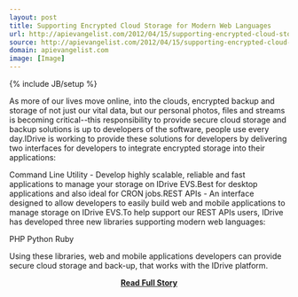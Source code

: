 ```yaml
---
layout: post
title: Supporting Encrypted Cloud Storage for Modern Web Languages
url: http://apievangelist.com/2012/04/15/supporting-encrypted-cloud-storage-for-modern-web-languages/
source: http://apievangelist.com/2012/04/15/supporting-encrypted-cloud-storage-for-modern-web-languages/
domain: apievangelist.com
image: [Image]
---
```

{% include JB/setup %}<p>As more of our lives move online, into the clouds, encrypted backup and storage of not just our vital data, but our personal photos, files and streams is becoming critical--this responsibility to provide secure cloud storage and backup solutions is up to developers of the software, people use every day.IDrive is working to provide these solutions for developers by delivering two interfaces for developers to integrate encrypted storage into their applications:

Command Line Utility -  Develop highly scalable, reliable and fast applications to manage your storage on IDrive EVS.Best for desktop applications and also ideal for CRON jobs.REST APIs - An interface designed to allow developers to easily build web and mobile applications to manage storage on IDrive EVS.To help support our REST APIs users,  IDrive has developed three new libraries supporting modern web languages:

PHP
Python
Ruby

Using these libraries, web and mobile applications developers can provide secure cloud storage and back-up, that works with the IDrive platform.</p>
<center><p><a href="http://apievangelist.com/2012/04/15/supporting-encrypted-cloud-storage-for-modern-web-languages/" style='padding:25px; font-sze:18px; font-weight: bold;'>Read Full Story</a></p></center>
